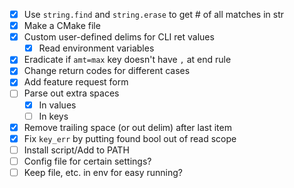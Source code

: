 - [x] Use `string.find` and `string.erase` to get # of all matches in str
- [x] Make a CMake file
- [x] Custom user-defined delims for CLI ret values
  - [x] Read environment variables
- [x] Eradicate if `amt=max` key doesn't have `,` at end rule
- [x] Change return codes for different cases
- [x] Add feature request form
- [ ] Parse out extra spaces
  - [x] In values
  - [ ] In keys
- [x] Remove trailing space (or out delim) after last item
- [x] Fix `key_err` by putting found bool out of read scope
- [ ] Install script/Add to PATH
- [ ] Config file for certain settings?
- [ ] Keep file, etc. in env for easy running?
